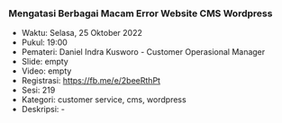 ### Mengatasi Berbagai Macam Error Website CMS Wordpress 

- Waktu: Selasa, 25 Oktober 2022
- Pukul: 19:00
- Pemateri: Daniel Indra Kusworo - Customer Operasional Manager
- Slide: empty
- Video: empty
- Registrasi: https://fb.me/e/2beeRthPt
- Sesi: 219
- Kategori: customer service, cms, wordpress
- Deskripsi: -
